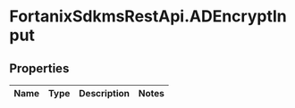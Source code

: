 # FortanixSdkmsRestApi.ADEncryptInput

## Properties
Name | Type | Description | Notes
------------ | ------------- | ------------- | -------------


